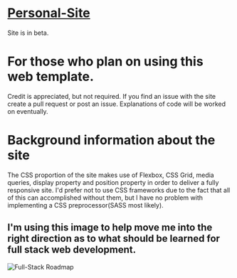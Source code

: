 # [Personal-Site](https://personalsiteharris.netlify.com/)
Site is in beta.


 # For those who plan on using this web template.
Credit is appreciated, but not required. If you find an issue with the site create a pull request or post an issue. Explanations of code will be worked on eventually.


# Background information about the site
 The CSS proportion of the site makes use of Flexbox, CSS Grid, media queries, display property and position property in order to deliver a fully responsive site. I'd prefer not to use CSS frameworks due to the fact that all of this can accomplished without them, but I have no problem with implementing a CSS preprocessor(SASS most likely).


## I'm using this image to help move me into the right direction as to what should be learned for full stack web development.
![Full-Stack Roadmap](https://www.freecodecamp.org/news/content/images/2019/06/2019-roadmap-0-1.png)
